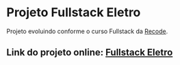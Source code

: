 # Projeto Fullstack Eletro

Projeto evoluindo conforme o curso Fullstack da [Recode](https://recode.org.br).

<h2> Link do projeto online: <a href="https://hpbonfim.github.io/fullstack-eletro/index.html">Fullstack Eletro</a>
</h2>